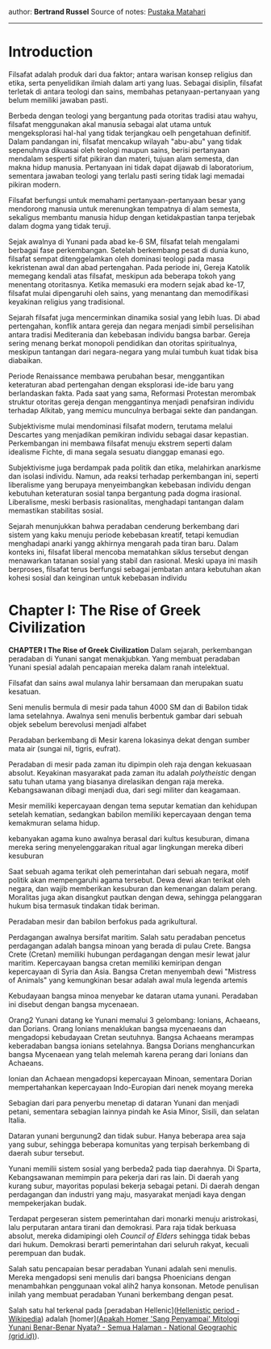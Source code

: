 author: **Bertrand Russel**
Source of notes: [Pustaka Matahari](https://www.youtube.com/playlist?list=PL2PDW4pGJdZwy91zDgzCDnuKfI-xFK7g9)
___

# Introduction
Filsafat adalah produk dari dua faktor; antara warisan konsep religius dan etika, serta penyelidikan ilmiah dalam arti yang luas. Sebagai disiplin, filsafat terletak di antara teologi dan sains, membahas petanyaan-pertanyaan yang belum memiliki jawaban pasti.

Berbeda dengan teologi yang bergantung pada otoritas tradisi atau wahyu, filsafat menggunakan akal manusia sebagai alat utama untuk mengeksplorasi hal-hal yang tidak terjangkau oelh pengetahuan definitif. Dalam pandangan ini, filsafat mencakup wilayah "abu-abu" yang tidak sepenuhnya dikuasai oleh teologi maupun sains, berisi pertanyaan mendalam sesperti sifat pikiran dan materi, tujuan alam semesta, dan makna hidup manusia. Pertanyaan ini tidak dapat dijawab di laboratorium, sementara jawaban teologi yang terlalu pasti sering tidak lagi memadai pikiran modern.

Filsafat berfungsi untuk memahami pertanyaan-pertanyaan besar yang mendorong manusia untuk merenungkan tempatnya di alam semesta, sekaligus membantu manusia hidup dengan ketidakpastian tanpa terjebak dalam dogma yang tidak teruji.

Sejak awalnya di Yunani pada abad ke-6 SM, filsafat telah mengalami berbagai fase perkembangan. Setelah berkembang pesat di dunia kuno, filsafat sempat ditenggelamkan oleh dominasi teologi pada masa kekristenan awal dan abad pertengahan. Pada periode ini, Gereja Katolik memegang kendali atas filsafat, meskipun ada beberapa tokoh yang menentang otoritasnya. Ketika memasuki era modern sejak abad ke-17, filsafat mulai dipengaruhi oleh sains, yang menantang dan memodifikasi keyakinan religius yang tradisional.

Sejarah filsafat juga mencerminkan dinamika sosial yang lebih luas. Di abad pertengahan, konflik antara gereja dan negara menjadi simbil perselisihan antara tradisi Mediterania dan kebebasan individu bangsa barbar. Gereja sering menang berkat monopoli pendidikan dan otoritas spiritualnya, meskipun tantangan dari negara-negara yang mulai tumbuh kuat tidak bisa diabaikan.

Periode Renaissance membawa perubahan besar, menggantikan keteraturan abad pertengahan dengan eksplorasi ide-ide baru yang berlandaskan fakta. Pada saat yang sama, Reformasi Protestan merombak struktur otoritas gereja dengan menggantinya menjadi penafsiran individu terhadap Alkitab, yang memicu munculnya berbagai sekte dan pandangan. 

Subjektivisme mulai mendominasi filsafat modern, terutama melalui Descartes yang menjadikan pemikiran individu sebagai dasar kepastian. Perkembangan ini membawa filsafat menuju ekstrem seperti dalam idealisme Fichte, di mana segala sesuatu dianggap emanasi ego.

Subjektivisme juga berdampak pada politik dan etika,  melahirkan anarkisme dan isolasi individu. Namun, ada reaksi terhadap perkembangan ini, seperti liberalisme yang berupaya menyeimbangkan kebebasan individu dengan kebutuhan keteraturan sosial tanpa bergantung pada dogma irasional. Liberalisme, meski berbasis rasionalitas, menghadapi tantangan dalam memastikan stabilitas sosial.

Sejarah menunjukkan bahwa peradaban cenderung berkembang dari sistem yang kaku menuju periode kebebasan kreatif, tetapi kemudian menghadapi anarki yangg akhirnya mengarah pada tiran baru. Dalam konteks ini, filsafat liberal mencoba mematahkan siklus tersebut dengan menawarkan tatanan sosial yang stabil dan rasional. Meski upaya ini masih berproses, filsafat terus berfungsi sebagai jembatan antara kebutuhan akan kohesi sosial dan keinginan untuk kebebasan individu

# Chapter I: The Rise of Greek Civilization



**CHAPTER I The Rise of Greek Civilization**
Dalam sejarah, perkembangan peradaban di Yunani sangat menakjubkan. Yang membuat peradaban Yunani spesial adalah pencapaian mereka dalam ranah intelektual. 

Filsafat dan sains awal mulanya lahir bersamaan dan merupakan suatu kesatuan.

Seni menulis bermula di mesir pada tahun 4000 SM dan di Babilon tidak lama setelahnya. Awalnya seni menulis berbentuk gambar dari sebuah objek sebelum berevolusi menjadi alfabet

Peradaban berkembang di Mesir karena lokasinya dekat dengan sumber mata air (sungai nil, tigris, eufrat).

Peradaban di mesir pada zaman itu dipimpin oleh raja dengan kekuasaan absolut. Keyakinan masyarakat pada zaman itu adalah *polytheistic* dengan satu tuhan utama yang biasanya direlasikan dengan raja mereka. Kebangsawanan dibagi menjadi dua, dari segi militer dan keagamaan.

Mesir memiliki kepercayaan dengan tema seputar kematian dan kehidupan setelah kematian, sedangkan babilon memiliki kepercayaan dengan tema kemakmuran selama hidup.

kebanyakan agama kuno awalnya berasal dari kultus kesuburan, dimana mereka sering menyelenggarakan ritual agar lingkungan mereka diberi kesuburan

Saat sebuah agama terikat oleh pemerintahan dari sebuah negara, motif politik akan mempengaruhi agama tersebut. Dewa dewi akan terikat oleh negara, dan wajib memberikan kesuburan dan kemenangan dalam perang. Moralitas juga akan disangkut pautkan dengan dewa, sehingga pelanggaran hukum bisa termasuk tindakan tidak beriman.

Peradaban mesir dan babilon berfokus pada agrikultural. 

Perdagangan awalnya bersifat maritim. Salah satu peradaban pencetus perdagangan adalah bangsa minoan yang berada di pulau Crete. Bangsa Crete (Cretan) memiliki hubungan perdagangan dengan mesir lewat jalur maritim. Kepercayaan bangsa cretan memiliki kemiripan dengan kepercayaan di Syria dan Asia. Bangsa Cretan menyembah dewi "Mistress of Animals" yang kemungkinan besar adalah awal mula legenda artemis

Kebudayaan bangsa minoa menyebar ke dataran utama yunani. Peradaban ini disebut dengan bangsa mycenaean.

Orang2 Yunani datang ke Yunani memalui 3 gelombang: Ionians, Achaeans, dan Dorians. Orang Ionians menaklukan bangsa mycenaeans dan mengadopsi kebudayaan Cretan seutuhnya. Bangsa Achaeans merampas keberadaban bangsa ionians setelahnya. Bangsa Dorians menghancurkan bangsa Mycenaean yang telah melemah karena perang dari Ionians dan Achaeans.

Ionian dan Achaean mengadopsi kepercayaan Minoan, sementara Dorian mempertahankan kepercayaan Indo-Europian dari nenek moyang mereka

Sebagian dari para penyerbu menetap di dataran Yunani dan menjadi petani, sementara sebagian lainnya pindah ke Asia Minor, Sisili, dan selatan Italia.

Dataran yunani bergunung2 dan tidak subur. Hanya beberapa area saja yang subur, sehingga beberapa komunitas yang terpisah berkembang di daerah subur tersebut. 

Yunani memilii sistem sosial yang berbeda2 pada tiap daerahnya. Di Sparta, Kebangsawanan memimpin para pekerja dari ras lain. Di daerah yang kurang subur, mayoritas populasi bekerja sebagai petani. Di daerah dengan perdagangan dan industri yang maju, masyarakat menjadi kaya dengan mempekerjakan budak.

Terdapat pergeseran sistem pemerintahan dari monarki menuju aristrokasi, lalu perputaran antara tirani dan demokrasi. Para raja tidak berkuasa absolut, mereka didamipingi oleh *Council of Elders* sehingga tidak bebas dari hukum. Demokrasi berarti pemerintahan dari seluruh rakyat, kecuali perempuan dan budak.

Salah satu pencapaian besar peradaban Yunani adalah seni menulis. Mereka mengadopsi seni menulis dari bangsa Phoenicians dengan menambahkan penggunaan vokal alih2 hanya konsonan. Metode penulisan inilah yang membuat peradaban Yunani berkembang dengan pesat.

Salah satu hal terkenal pada [peradaban Hellenic]([Hellenistic period - Wikipedia](https://en.wikipedia.org/wiki/Hellenistic_period)) adalah [homer]([Apakah Homer 'Sang Penyampai' Mitologi Yunani Benar-Benar Nyata? - Semua Halaman - National Geographic (grid.id)](https://nationalgeographic.grid.id/read/133911022/apakah-homer-sang-penyampai-mitologi-yunani-benar-benar-nyata?page=all)). 

